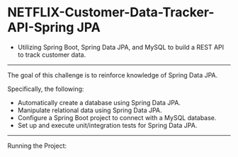 # NETFLIX-Customer-Data-Tracker-API-Spring JPA

- Utilizing Spring Boot, Spring Data JPA, and MySQL to build a REST API to track customer data.

---

The goal of this challenge is to reinforce knowledge of Spring Data JPA.

Specifically, the following:

- Automatically create a database using Spring Data JPA.
- Manipulate relational data using Spring Data JPA.
- Configure a Spring Boot project to connect with a MySQL database.
- Set up and execute unit/integration tests for Spring Data JPA.

---

Running the Project: 

